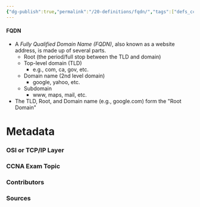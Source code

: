 ```yaml
---
{"dg-publish":true,"permalink":"/20-definitions/fqdn/","tags":["defs_ccna"]}
---
```


#### FQDN
- A *Fully Qualified Domain Name (FQDN)*, also known as a website address, is made up of several parts.
	- Root (the period/full stop between the TLD and domain)
	- Top-level domain (TLD)
		- e.g., com, ca, gov, etc.
	- Domain name (2nd level domain)
		- google, yahoo, etc.
	- Subdomain
		- www, maps, mail, etc.
- The TLD, Root, and Domain name (e.g., google.com) form the "Root Domain"

# Metadata
### OSI or TCP/IP Layer

### CCNA Exam Topic

### Contributors

### Sources

